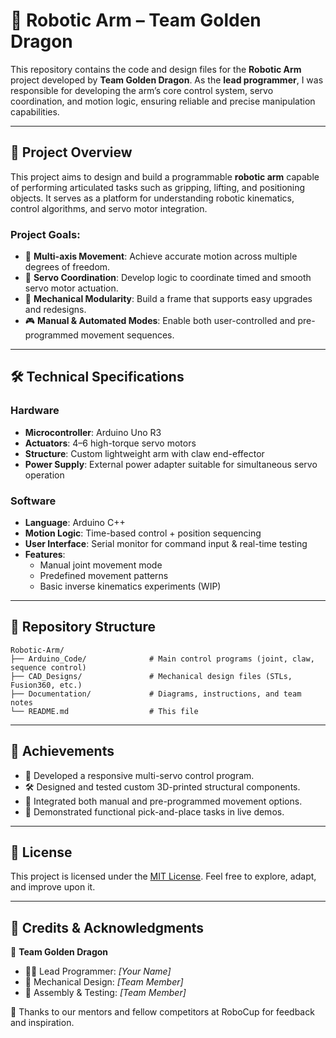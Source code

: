 # 🤖 Robotic Arm – Team Golden Dragon

This repository contains the code and design files for the **Robotic Arm** project developed by **Team Golden Dragon**. As the **lead programmer**, I was responsible for developing the arm’s core control system, servo coordination, and motion logic, ensuring reliable and precise manipulation capabilities.

---

## 🧭 Project Overview

This project aims to design and build a programmable **robotic arm** capable of performing articulated tasks such as gripping, lifting, and positioning objects. It serves as a platform for understanding robotic kinematics, control algorithms, and servo motor integration.

### Project Goals:

- 🔁 **Multi-axis Movement**: Achieve accurate motion across multiple degrees of freedom.
- 🧠 **Servo Coordination**: Develop logic to coordinate timed and smooth servo motor actuation.
- 🧰 **Mechanical Modularity**: Build a frame that supports easy upgrades and redesigns.
- 🎮 **Manual & Automated Modes**: Enable both user-controlled and pre-programmed movement sequences.

---

## 🛠️ Technical Specifications

### Hardware

- **Microcontroller**: Arduino Uno R3  
- **Actuators**: 4–6 high-torque servo motors  
- **Structure**: Custom lightweight arm with claw end-effector  
- **Power Supply**: External power adapter suitable for simultaneous servo operation  

### Software

- **Language**: Arduino C++  
- **Motion Logic**: Time-based control + position sequencing  
- **User Interface**: Serial monitor for command input & real-time testing  
- **Features**:
  - Manual joint movement mode  
  - Predefined movement patterns  
  - Basic inverse kinematics experiments (WIP)

---

## 📁 Repository Structure

```
Robotic-Arm/
├── Arduino_Code/              # Main control programs (joint, claw, sequence control)
├── CAD_Designs/               # Mechanical design files (STLs, Fusion360, etc.)
├── Documentation/             # Diagrams, instructions, and team notes
└── README.md                  # This file
```

---

## 🎯 Achievements

- 🧠 Developed a responsive multi-servo control program.
- 🛠️ Designed and tested custom 3D-printed structural components.
- 🔄 Integrated both manual and pre-programmed movement options.
- 🤖 Demonstrated functional pick-and-place tasks in live demos.

---

## 📄 License

This project is licensed under the [MIT License](LICENSE). Feel free to explore, adapt, and improve upon it.

---

## 🤝 Credits & Acknowledgments

👥 **Team Golden Dragon**  
- 🧑‍💻 Lead Programmer: *[Your Name]*  
- 🤖 Mechanical Design: *[Team Member]*  
- 🔧 Assembly & Testing: *[Team Member]*  

🙏 Thanks to our mentors and fellow competitors at RoboCup for feedback and inspiration.
